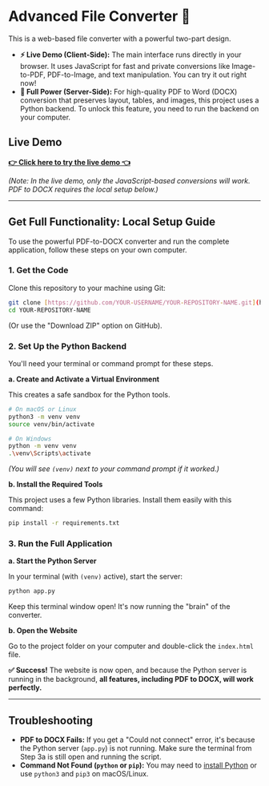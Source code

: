 # Advanced File Converter 🚀

This is a web-based file converter with a powerful two-part design.

* **⚡️ Live Demo (Client-Side):** The main interface runs directly in your browser. It uses JavaScript for fast and private conversions like Image-to-PDF, PDF-to-Image, and text manipulation. You can try it out right now!
* **🧠 Full Power (Server-Side):** For high-quality PDF to Word (DOCX) conversion that preserves layout, tables, and images, this project uses a Python backend. To unlock this feature, you need to run the backend on your computer.

## Live Demo

**[👉 Click here to try the live demo 👈](https://johnrey1819.github.io/templates/)**

*(Note: In the live demo, only the JavaScript-based conversions will work. PDF to DOCX requires the local setup below.)*

---

## Get Full Functionality: Local Setup Guide

To use the powerful PDF-to-DOCX converter and run the complete application, follow these steps on your own computer.

### 1. Get the Code

Clone this repository to your machine using Git:
```bash
git clone [https://github.com/YOUR-USERNAME/YOUR-REPOSITORY-NAME.git](https://github.com/YOUR-USERNAME/YOUR-REPOSITORY-NAME.git)
cd YOUR-REPOSITORY-NAME
```
(Or use the "Download ZIP" option on GitHub).

### 2. Set Up the Python Backend

You'll need your terminal or command prompt for these steps.

**a. Create and Activate a Virtual Environment**

This creates a safe sandbox for the Python tools.
```bash
# On macOS or Linux
python3 -m venv venv
source venv/bin/activate

# On Windows
python -m venv venv
.\venv\Scripts\activate
```
*(You will see `(venv)` next to your command prompt if it worked.)*

**b. Install the Required Tools**

This project uses a few Python libraries. Install them easily with this command:
```bash
pip install -r requirements.txt
```

### 3. Run the Full Application

**a. Start the Python Server**

In your terminal (with `(venv)` active), start the server:
```bash
python app.py
```
Keep this terminal window open! It's now running the "brain" of the converter.

**b. Open the Website**

Go to the project folder on your computer and double-click the `index.html` file.

**✅ Success!** The website is now open, and because the Python server is running in the background, **all features, including PDF to DOCX, will work perfectly.**

---

## Troubleshooting

* **PDF to DOCX Fails:** If you get a "Could not connect" error, it's because the Python server (`app.py`) is not running. Make sure the terminal from Step 3a is still open and running the script.
* **Command Not Found (`python` or `pip`):** You may need to [install Python](https://www.python.org/downloads/) or use `python3` and `pip3` on macOS/Linux.
